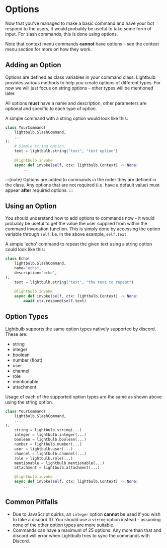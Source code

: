 # Options

Now that you've managed to make a basic command and have your bot respond to the users, it would probably be useful to
take some form of input. For slash commands, this is done using options.

Note that context menu commands **cannot** have options - see the context menu section for more on how they work.

## Adding an Option

Options are defined as class variables in your command class. Lightbulb provides various methods to help you
create options of different types. For now we will just focus on string options - other types will be mentioned
later.

All options **must** have a name and description, other parameters are optional and specific to each
type of option.

A simple command with a string option would look like this:

```python
class YourCommand(
    lightbulb.SlashCommand,
    ...
):
    # Simple string option.
    text = lightbulb.string("text", "text option")
    
    @lightbulb.invoke
    async def invoke(self, ctx: lightbulb.Context) -> None:
        ...
```

:::{note}
Options are added to commands in the order they are defined in the class. Any options that are not required (i.e. have
a default value) must appear **after** required options.
:::

## Using an Option

You should understand how to add options to commands now - it would probably be useful to get the value the user
supplied from within the command invocation function. This is simply done by accessing the option variable through
`self`. I.e. in the above example, `self.text`.

A simple 'echo' command to repeat the given text using a string option could look like this:

```python
class Echo(
    lightbulb.SlashCommand,
    name="echo",
    description="echo",
):
    text = lightbulb.string("text", "the text to repeat")
    
    @lightbulb.invoke
    async def invoke(self, ctx: lightbulb.Context) -> None:
        await ctx.respond(self.text)
```

## Option Types

Lightbulb supports the same option types natively supported by discord. These are:
- string
- integer
- boolean
- number (float)
- user
- channel
- role
- mentionable
- attachment

Usage of each of the supported option types are the same as shown above using the string option.

```python
class YourCommand(
    lightbulb.SlashCommand,
    ...
):
    string = lightbulb.string(...)
    integer = lightbulb.integer(...)
    boolean = lightbulb.boolean(...)
    number = lightbulb.number(...)
    user = lightbulb.user(...)
    channel = lightbulb.channel(...)
    role = lightbulb.role(...)
    mentionable = lightbulb.mentionable(...)
    attachment = lightbulb.attachment(...)

    @lightbulb.invoke
    async def invoke(self, ctx: lightbulb.Context) -> None:
        ...
```

## Common Pitfalls

- Due to JavaScript quirks, an `integer` option **cannot** be used if you wish to take a discord ID. You should use a
  `string` option instead - assuming none of the other option types are more suitable.
- Commands can have a maximum of 25 options. Any more than that and discord will error when Lightbulb tries to sync
  the commands with Discord.
